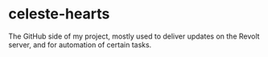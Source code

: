 # celeste-hearts

The GitHub side of my project, mostly used to deliver updates on the Revolt server, and for automation of certain tasks.